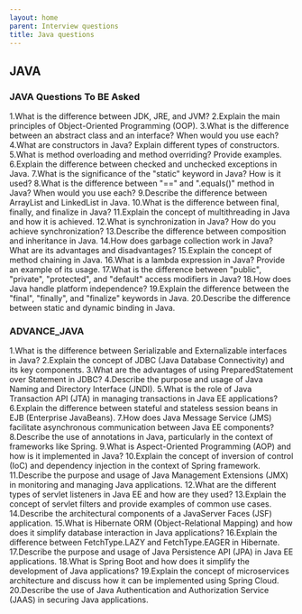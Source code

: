 ```yaml
---
layout: home
parent: Interview questions
title: Java questions
---
```


## JAVA

### JAVA Questions To BE Asked 

 1.What is the difference between JDK, JRE, and JVM?
 2.Explain the main principles of Object-Oriented Programming (OOP).
 3.What is the difference between an abstract class and an interface? When would you use each?
 4.What are constructors in Java? Explain different types of constructors.
 5.What is method overloading and method overriding? Provide examples.
 6.Explain the difference between checked and unchecked exceptions in Java.
 7.What is the significance of the "static" keyword in Java? How is it used?
 8.What is the difference between "==" and ".equals()" method in Java? When would you use each?
 9.Describe the difference between ArrayList and LinkedList in Java.
10.What is the difference between final, finally, and finalize in Java?
11.Explain the concept of multithreading in Java and how it is achieved.
12.What is synchronization in Java? How do you achieve synchronization?
13.Describe the difference between composition and inheritance in Java.
14.How does garbage collection work in Java? What are its advantages and disadvantages?
15.Explain the concept of method chaining in Java.
16.What is a lambda expression in Java? Provide an example of its usage.
17.What is the difference between "public", "private", "protected", and "default" access modifiers in Java?
18.How does Java handle platform independence?
19.Explain the difference between the "final", "finally", and "finalize" keywords in Java.
20.Describe the difference between static and dynamic binding in Java.


### ADVANCE_JAVA 

 1.What is the difference between Serializable and Externalizable interfaces in Java?
 2.Explain the concept of JDBC (Java Database Connectivity) and its key components.
 3.What are the advantages of using PreparedStatement over Statement in JDBC?
 4.Describe the purpose and usage of Java Naming and Directory Interface (JNDI).
 5.What is the role of Java Transaction API (JTA) in managing transactions in Java EE applications?
 6.Explain the difference between stateful and stateless session beans in EJB (Enterprise JavaBeans).
 7.How does Java Message Service (JMS) facilitate asynchronous communication between Java EE components?
 8.Describe the use of annotations in Java, particularly in the context of frameworks like Spring.
 9.What is Aspect-Oriented Programming (AOP) and how is it implemented in Java?
10.Explain the concept of inversion of control (IoC) and dependency injection in the context of Spring framework.
11.Describe the purpose and usage of Java Management Extensions (JMX) in monitoring and managing Java applications.
12.What are the different types of servlet listeners in Java EE and how are they used?
13.Explain the concept of servlet filters and provide examples of common use cases.
14.Describe the architectural components of a JavaServer Faces (JSF) application.
15.What is Hibernate ORM (Object-Relational Mapping) and how does it simplify database interaction in Java applications?
16.Explain the difference between FetchType.LAZY and FetchType.EAGER in Hibernate.
17.Describe the purpose and usage of Java Persistence API (JPA) in Java EE applications.
18.What is Spring Boot and how does it simplify the development of Java applications?
19.Explain the concept of microservices architecture and discuss how it can be implemented using Spring Cloud.
20.Describe the use of Java Authentication and Authorization Service (JAAS) in securing Java applications.



